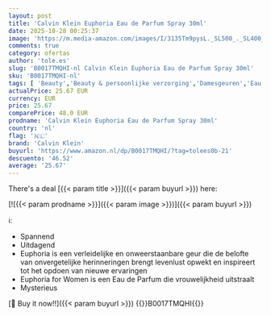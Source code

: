 ```yaml
---
layout: post
title: 'Calvin Klein Euphoria Eau de Parfum Spray 30ml'
date: 2025-10-28 00:25:37
image: 'https://m.media-amazon.com/images/I/3135Tm9pysL._SL500_._SL400_.jpg'
comments: true
category: ofertas
author: 'tole.es'
slug: 'B0017TMQHI-nl Calvin Klein Euphoria Eau de Parfum Spray 30ml'
sku: 'B0017TMQHI-nl'
tags: [ 'Beauty','Beauty & persoonlijke verzorging','Damesgeuren','Eau de parfum dames','Geuren','calvin klein','🇳🇱', ]
actualPrice: 25.67 EUR
currency: EUR
price: 25.67
comparePrice: 48.0 EUR
prodname: 'Calvin Klein Euphoria Eau de Parfum Spray 30ml'
country: 'nl'
flag: '🇳🇱'
brand: 'Calvin Klein'
buyurl: 'https://www.amazon.nl/dp/B0017TMQHI/?tag=tolees0b-21'
descuento: '46.52'
average: '25.67'
---
```


There's a deal [{{< param title >}}]({{< param buyurl >}})  here:

[![{{< param prodname >}}]({{< param image >}})]({{< param buyurl >}})

ℹ️:

- Spannend
- Uitdagend
- Euphoria is een verleidelijke en onweerstaanbare geur die de belofte van onvergetelijke herinneringen brengt levenlust opwekt en inspireert tot het opdoen van nieuwe ervaringen
- Euphoria for Women is een Eau de Parfum die vrouwelijkheid uitstraalt
- Mysterieus

[🛒 Buy it now!!]({{< param buyurl >}})
{{<world>}}B0017TMQHI{{</world>}}
